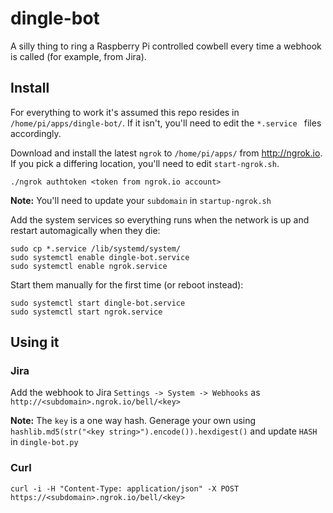 # dingle-bot

A silly thing to ring a Raspberry Pi controlled cowbell every time a webhook is called (for example, from Jira).

## Install

For everything to work it's assumed this repo resides in `/home/pi/apps/dingle-bot/`. If it isn't, you'll need to edit the `*.service
` files accordingly.

Download and install the latest `ngrok` to `/home/pi/apps/` from http://ngrok.io. If you pick a differing location, you'll need to edit `start-ngrok.sh`.

```
./ngrok authtoken <token from ngrok.io account>
```

**Note:** You'll need to update your `subdomain` in `startup-ngrok.sh`

Add the system services so everything runs when the network is up and restart automagically when they die:

```
sudo cp *.service /lib/systemd/system/
sudo systemctl enable dingle-bot.service
sudo systemctl enable ngrok.service
```

Start them manually for the first time (or reboot instead):

```
sudo systemctl start dingle-bot.service
sudo systemctl start ngrok.service
```

## Using it

### Jira

Add the webhook to Jira `Settings -> System -> Webhooks` as `http://<subdomain>.ngrok.io/bell/<key>`

**Note:** The `key` is a one way hash. Generage your own using `hashlib.md5(str("<key string>").encode()).hexdigest()` and update `HASH` in `dingle-bot.py`

### Curl

```
curl -i -H "Content-Type: application/json" -X POST  https://<subdomain>.ngrok.io/bell/<key>

```
